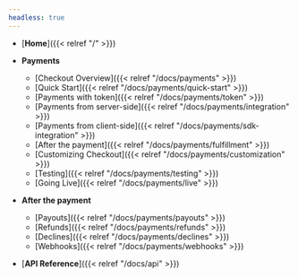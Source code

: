 ```yaml
---
headless: true
---
```


- [**Home**]({{< relref "/" >}})
- **Payments**
  - [Checkout Overview]({{< relref "/docs/payments" >}})
  - [Quick Start]({{< relref "/docs/payments/quick-start" >}})
  - [Payments with token]({{< relref "/docs/payments/token" >}})
  - [Payments from server-side]({{< relref "/docs/payments/integration" >}})
  - [Payments from client-side]({{< relref "/docs/payments/sdk-integration" >}})
  - [After the payment]({{< relref "/docs/payments/fulfillment" >}})
  - [Customizing Checkout]({{< relref "/docs/payments/customization" >}})
  - [Testing]({{< relref "/docs/payments/testing" >}})
  - [Going Live]({{< relref "/docs/payments/live" >}})
- **After the payment**
  - [Payouts]({{< relref "/docs/payments/payouts" >}})
  - [Refunds]({{< relref "/docs/payments/refunds" >}})
  - [Declines]({{< relref "/docs/payments/declines" >}})
  - [Webhooks]({{< relref "/docs/payments/webhooks" >}})

- [**API Reference**]({{< relref "/docs/api" >}})